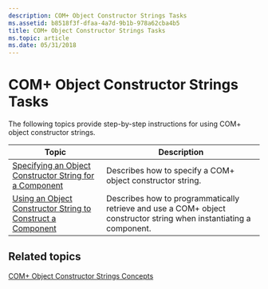 ```yaml
---
description: COM+ Object Constructor Strings Tasks
ms.assetid: b8518f3f-dfaa-4a7d-9b1b-978a62cba4b5
title: COM+ Object Constructor Strings Tasks
ms.topic: article
ms.date: 05/31/2018
---
```


# COM+ Object Constructor Strings Tasks

The following topics provide step-by-step instructions for using COM+ object constructor strings.



| Topic                                                                                                                                     | Description                                                                                                                    |
|-------------------------------------------------------------------------------------------------------------------------------------------|--------------------------------------------------------------------------------------------------------------------------------|
| [Specifying an Object Constructor String for a Component](specifying-an-object-constructor-string-for-a-component.md)<br/>         | Describes how to specify a COM+ object constructor string.<br/>                                                          |
| [Using an Object Constructor String to Construct a Component](using-an-object-constructor-string-to-construct-a-component.md)<br/> | Describes how to programmatically retrieve and use a COM+ object constructor string when instantiating a component.<br/> |



 

## Related topics

<dl> <dt>

[COM+ Object Constructor Strings Concepts](com--object-constructor-strings-concepts.md)
</dt> </dl>

 

 




